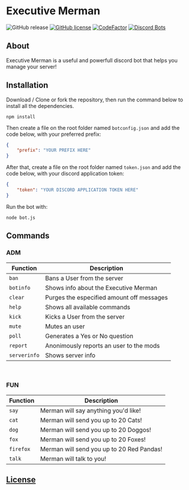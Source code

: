 # Executive Merman
![GitHub release](https://img.shields.io/github/release/danielnaoexiste/ExecutiveMerman.svg)
[![GitHub license](https://img.shields.io/github/license/danielnaoexiste/ExecutiveMerman.svg)](https://github.com/danielnaoexiste/ExecutiveMerman/blob/master/LICENSE)
[![CodeFactor](https://www.codefactor.io/repository/github/danielnaoexiste/executivemerman/badge)](https://www.codefactor.io/repository/github/danielnaoexiste/executivemerman)
[![Discord Bots](https://discordbots.org/api/widget/status/507770169075040256.svg)](https://discordbots.org/bot/507770169075040256)
## About
Executive Merman is a useful and powerfull discord bot that helps you manage your server!
<br>

## Installation
Download / Clone or fork the repository, then run the command below to install all the dependencies.

```
npm install
```
Then create a file on the root folder named `botconfig.json` and add the code below, with your preferred prefix:

```json
{
    "prefix": "YOUR PREFIX HERE"
}
```

After that, create a file on the root folder named `token.json` and add the code below, with your discord application token:
```json
{
    "token": "YOUR DISCORD APPLICATION TOKEN HERE"
}
```

Run the bot with:
```
node bot.js
```

## Commands

### ADM
| Function | Description |
| -------- | ----------- |
| `ban` | Bans a User from the server |
| `botinfo` | Shows info about the Executive Merman |
| `clear` | Purges the especified amount off messages |
| `help` | Shows all available commands |
| `kick` | Kicks a User from the server |
| `mute`  | Mutes an user |
| `poll` | Generates a Yes or No question |
| `report` | Anonimously reports an user to the mods |
| `serverinfo` | Shows server info |

<br/>

### FUN
| Function | Description |
| -------- | ----------- |
| `say` | Merman will say anything you'd like! |
| `cat` | Merman will send you up to 20 Cats! |
| `dog`  | Merman will send you up to 20 Doggos! |
| `fox`  | Merman will send you up to 20 Foxes! |
| `firefox`  | Merman will send you up to 20 Red Pandas! |
| `talk`  | Merman will talk to you! |


## [License](LICENSE)

